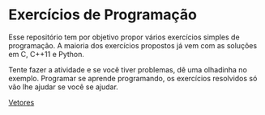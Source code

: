 # Exercícios de Programação

Esse repositório tem por objetivo propor vários exercícios simples de programação. A maioria dos exercícios propostos já vem com as soluções em C, C++11 e Python.

Tente fazer a atividade e se você tiver problemas, dê uma olhadinha no exemplo. Programar se aprende programando, os exercícios resolvidos só vão lhe ajudar se você se ajudar.

[Vetores](03_vetores)
